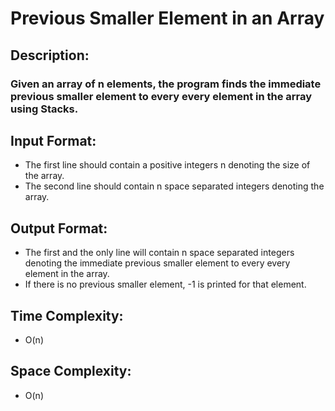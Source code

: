 # Previous Smaller Element in an Array
## Description:
### Given an array of n elements, the program finds the immediate previous smaller element to every every element in the array using Stacks.
## Input Format:
* The first line should contain a positive integers n denoting the size of the array.
* The second line should contain n space separated integers denoting the array.
## Output Format:
* The first and the only line will contain n space separated integers denoting the immediate previous smaller element to every every element in the array.
* If there is no previous smaller element, -1 is printed for that element.
## Time Complexity: 
* O(n)
## Space Complexity: 
* O(n)